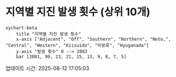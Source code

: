 # 지역별 지진 발생 횟수 (상위 10개)

```mermaid
xychart-beta
    title "지역별 지진 발생 횟수"
    x-axis ["Adjacent", "Off", "Southern", "Northern", "Noto,", "Central", "Western", "Kiisuido", "미분류", "Hyuganada"]
    y-axis "발생 횟수" 0 --> 2083
    bar [2081, 99, 23, 21, 15, 13, 9, 8, 7, 5]
```

업데이트 시간: 2025-08-12 17:05:03
